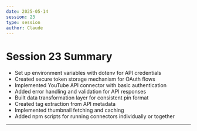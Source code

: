 ```yaml
---
date: 2025-05-14
session: 23
type: session
author: Claude
---
```


# Session 23 Summary

- Set up environment variables with dotenv for API credentials
- Created secure token storage mechanism for OAuth flows
- Implemented YouTube API connector with basic authentication
- Added error handling and validation for API responses
- Built data transformation layer for consistent pin format
- Created tag extraction from API metadata
- Implemented thumbnail fetching and caching
- Added npm scripts for running connectors individually or together

---